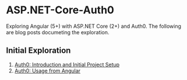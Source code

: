 # ASP.NET-Core-Auth0
Exploring Angular (5+) with ASP.NET Core (2+) and Auth0. The following are blog posts documeting the exploration.

## Initial Exploration

1. [Auth0: Introduction and Initial Project Setup](https://elanderson.net/2017/12/auth0-introduction-and-initial-project-setup/)
2. [Auth0: Usage from Angular](https://elanderson.net/2018/01/auth0-usage-from-angular/)
